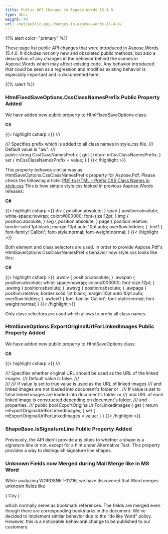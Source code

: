 ```yaml
---
title: Public API Changes in Aspose.Words 15.4.0
type: docs
weight: 40
url: /net/public-api-changes-in-aspose-words-15-4-0/
---
```


{{% alert color="primary" %}} 

These page list public API changes that were introduced in Aspose.Words 15.4.0. It includes not only new and obsoleted public methods, but also a description of any changes in the behavior behind the scenes in Aspose.Words which may affect existing code. Any behavior introduced that could be seen as a regression and modifies existing behavior is especially important and is documented here.

{{% /alert %}} 
### **HtmlFixedSaveOptions.CssClassNamesPrefix Public Property Added**
We have added new public property to HtmlFixedSaveOptions class:

**C#**

{{< highlight csharp >}}
/// <summary>
/// Specifies prefix which is added to all class names in style.css file.
/// Default value is <c>"aw"</c>.
/// </summary>
public string CssClassNamesPrefix
{
    get { return mCssClassNamesPrefix; }
    set { mCssClassNamesPrefix = value; }
}
{{< /highlight >}}

This property behaves similar way as HtmlSaveOptions.CssClassNamesPrefix property for Aspose.Pdf. Please check the following article:
[PDF to HTML - Prefix CSS Class Names in style.css](http://www.aspose.com/docs/display/pdfnet/PDF+to+HTML+-+Prefix+CSS+Class+Names+in+style.css)
This is how simple style.css looked in previous Aspose.Words releases:

**C#**

{{< highlight csharp >}}
div {
    position:absolute;
}
span {
    position:absolute;
    white-space:nowrap;
    color:#000000;
    font-size:12pt;
}
img {
    position:absolute;
}
svg {
    position:absolute;
}
page {
    position:relative;
    border:solid 1pt black;
    margin:10pt auto 10pt auto;
    overflow:hidden;
}
.text1 {
    font-family:'Calibri';
    font-style:normal;
    font-weight:normal;
}
{{< /highlight >}}

Both element and class selectors are used.
In order to provide Aspose.Pdf's HtmlSaveOptions.CssClassNamesPrefix behavior now style.css looks like this:

**C#**

{{< highlight csharp >}}
.awdiv {
    position:absolute;
}
.awspan {
    position:absolute;
    white-space:nowrap;
    color:#000000;
    font-size:12pt;
}
.awimg {
    position:absolute;
}
.awsvg {
    position:absolute;
}
.awpage {
    position:relative;
    border:solid 1pt black;
    margin:10pt auto 10pt auto;
    overflow:hidden;
}
.awtext1 {
    font-family:'Calibri';
    font-style:normal;
    font-weight:normal;
}
{{< /highlight >}}

Only class selectors are used which allows to prefix all class names.
### **HtmlSaveOptions.ExportOriginalUrlForLinkedImages Public Property Added**
We have added new public property to HtmlSaveOptions class:

**C#**

{{< highlight csharp >}}
/// <summary>
/// Specifies whether original URL should be used as the URL of the linked images.
/// Default value is <c>false</c>.
/// </summary>
/// <remarks>
/// <para>If value is set to <c>true</c> <see cref="ImageData.SourceFullName"/> value is used as the URL of linked images
/// and linked images are not loaded into document's folder or <see cref="HtmlSaveOptions.ImagesFolder"/>.</para>
/// <para>If value is set to <c>false</c> linked images are loaded into document's folder or <see cref="HtmlSaveOptions.ImagesFolder"/>
/// and URL of each linked image is constructed depending on document's folder, <see cref="HtmlSaveOptions.ImagesFolder"/>
/// and <see cref="HtmlSaveOptions.ImagesFolderAlias"/> properties.</para>
/// </remarks>
public bool ExportOriginalUrlForLinkedImages
{
    get { return mExportOriginalUrlForLinkedImages; }
    set { mExportOriginalUrlForLinkedImages = value; }
}
{{< /highlight >}}
### **ShapeBase.IsSignatureLine Public Property Added**
Previously, the API didn't provide any clues to whether a shape is a signature line or not, except for a hint under Alternative Text. This property provides a way to distinguish signature line shapes.
### **Unknown Fields now Merged during Mail Merge like in MS Word**
While analyzing WORDSNET-11716, we have discovered that Word merges unknown fields like ﻿

{ City }

which normally serve as bookmark references. The fields are merged even though there are corresponding bookmarks in the document. We've decided to implement similar behavior due to the "do like Word" policy. However, this is a noticeable behavioral change to be published to our customers. 
